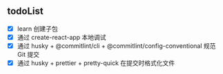 ## todoList

- [x] learn 创建子包
- [x] 通过 create-react-app 本地调试
- [x] 通过 husky + @commitlint/cli + @commitlint/config-conventional 规范 Git 提交
- [x] 通过 husky + prettier + pretty-quick 在提交时格式化文件
